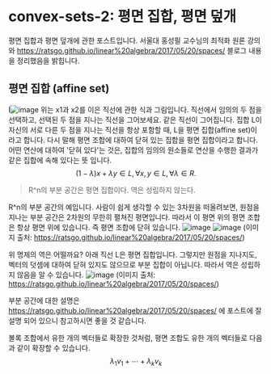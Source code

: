 # convex-sets-2: 평면 집합, 평면 덮개
평면 집합과 평면 덮개에 관한 포스트입니다. 서울대 홍성필 교수님의 최적화 원론 강의와 https://ratsgo.github.io/linear%20algebra/2017/05/20/spaces/ 블로그 내용을 정리했음을 밝힙니다.
## 평면 집합 (affine set)
l![image](https://user-images.githubusercontent.com/11609881/111723665-43013280-88a7-11eb-93f6-2cf77daab4f4.png)
위는 x1과 x2를 이은 직선에 관한 식과 그림입니다. 직선에서 임의의 두 점을 선택하고, 선택된 두 점을 지나는 직선을 그어보세요. 같은 직선이 그어집니다.
집합 L이 자신의 서로 다른 두 점을 지나는 직선을 항상 포함할 때, L을 평면 집합(affine set)이라고 합니다. 다시 말해 평면 조합에 대하여 닫혀 있는 집합을 평면 집합이라고 합니다. 어떤 연산에 대하여 '닫혀 있다'는 것은, 집합의 임의의 원소들로 연산을 수행한 결과가 같은 집합에 속해 있다는 뜻 입니다.
$$
(1-\lambda)x + \lambda y \in L, \forall x, y \in L, \forall \lambda \in R.
$$

> R^n의 부분 공간은 평면 집합이다. 역은 성립하지 않는다.

R^n의 부분 공간의 예입니다. 사람이 쉽게 생각할 수 있는 3차원을 떠올려보면, 원점을 지나는 부분 공간은 2차원의 무한히 펼쳐진 평면입니다. 따라서 이 평면 위의 평면 조합은 항상 평면 위에 있습니다. 즉 평면 조합에 닫혀 있습니다.
![image](https://user-images.githubusercontent.com/11609881/111732585-266df600-88b9-11eb-89c5-2b8a92f9a222.png)
![image](https://user-images.githubusercontent.com/11609881/111732660-574e2b00-88b9-11eb-91d0-016e0954a12e.png)
(이미지 출처: https://ratsgo.github.io/linear%20algebra/2017/05/20/spaces/)

위 명제의 역은 어떨까요? 아래 직선 L은 평면 집합입니다. 그렇지만 원점을 지나지도, 벡터의 덧셈에 대하여 닫혀 있지도 않으므로 부분 집합이 아닙니다. 따라서 역은 성립하지 않음을 알 수 있습니다.
![image](https://user-images.githubusercontent.com/11609881/111732682-659c4700-88b9-11eb-82be-1d3950e3bbb3.png)
(이미지 출처: https://ratsgo.github.io/linear%20algebra/2017/05/20/spaces/)

부분 공간에 대한 설명은 https://ratsgo.github.io/linear%20algebra/2017/05/20/spaces/ 에 포스트에 잘 설명 되어 있으니 참고하시면 좋을 것 같습니다.

볼록 조합에서 유한 개의 벡터들로 확장한 것처럼, 평면 조합도 유한 개의 벡터들로 다음과 같이 확장할 수 있습니다.
$$
\lambda_1 v_1+\cdots+\lambda_k v_k
$$

<!--stackedit_data:
eyJoaXN0b3J5IjpbOTgzMjMwMTY2LDIwNjkzMDY0NzIsLTQ4Nj
UzOTc4OCwtMTc4MTk2NjQ2MSwxMDc1NzY1NjU0LDIwNDMzODAy
NDJdfQ==
-->
